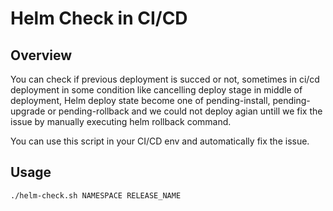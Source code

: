 # Helm Check in CI/CD

## Overview

You can check if previous deployment is succed or not, sometimes in ci/cd deployment in some condition like cancelling deploy stage in middle of deployment, Helm deploy state become one of pending-install, pending-upgrade or pending-rollback and we could not deploy agian untill we fix the issue by manually executing helm rollback command.

You can use this script in your CI/CD env and automatically fix the issue.

## Usage

```bash
./helm-check.sh NAMESPACE RELEASE_NAME
```
